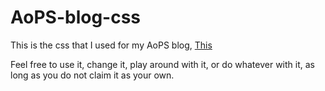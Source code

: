 # AoPS-blog-css
This is the css that I used for my AoPS blog, [This](https://artofproblemsolving.com/community/c3776665)

Feel free to use it, change it, play around with it, or do whatever with it, as long as you do not claim it as your own.
